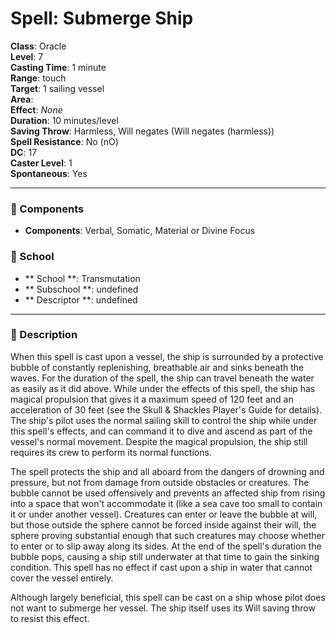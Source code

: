 
# Spell: Submerge Ship
**Class**: Oracle  
**Level**: 7  
**Casting Time**: 1 minute  
**Range**: touch  
**Target**: 1 sailing vessel  
**Area**:   
**Effect**: _None_  
**Duration**: 10 minutes/level  
**Saving Throw**: Harmless, Will negates (Will negates (harmless))  
**Spell Resistance**: No (nO)  
**DC**: 17  
**Caster Level**: 1  
**Spontaneous**: Yes

---

### 🔮 Components
- **Components**: Verbal, Somatic, Material or Divine Focus

### 🏫 School
- ** School **: Transmutation
- ** Subschool **: undefined
- ** Descriptor **: undefined
---

### 📜 Description
When this spell is cast upon a vessel, the ship is surrounded by a protective bubble of constantly replenishing, breathable air and sinks beneath the waves. For the duration of the spell, the ship can travel beneath the water as easily as it did above. While under the effects of this spell, the ship has magical propulsion that gives it a maximum speed of 120 feet and an acceleration of 30 feet (see the Skull & Shackles Player's Guide for details). The ship's pilot uses the normal sailing skill to control the ship while under this spell's effects, and can command it to dive and ascend as part of the vessel's normal movement. Despite the magical propulsion, the ship still requires its crew to perform its normal functions.

The spell protects the ship and all aboard from the dangers of drowning and pressure, but not from damage from outside obstacles or creatures. The bubble cannot be used offensively and prevents an affected ship from rising into a space that won't accommodate it (like a sea cave too small to contain it or under another vessel). Creatures can enter or leave the bubble at will, but those outside the sphere cannot be forced inside against their will, the sphere proving substantial enough that such creatures may choose whether to enter or to slip away along its sides. At the end of the spell's duration the bubble pops, causing a ship still underwater at that time to gain the sinking condition. This spell has no effect if cast upon a ship in water that cannot cover the vessel entirely.

Although largely beneficial, this spell can be cast on a ship whose pilot does not want to submerge her vessel. The ship itself uses its Will saving throw to resist this effect.
